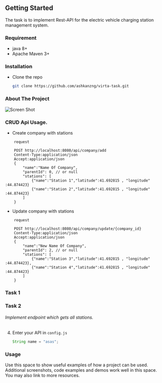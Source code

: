 
## Getting Started

The task is to implement Rest-API for the electric vehicle charging station management system.

### Requirement

* java 8+
* Apache Maven 3+

### Installation  

* Clone the repo
   ```sh
   git clone https://github.com/ashkanzng/virta-task.git
   ```

### About The Project

![Screen Shot](https://ashkan.pro/statics/img-1.jp "Screen Shot")


### CRUD Api Usage.

- Create company with stations
```JS
    request

    POST http://localhost:8080/api/company/add
    Content-Type:application/json
    Accept:application/json
    {
        "name":"Name Of Company",
        "parentId": 0, // or null
        "stations": [
            {"name":"Station 1","latitude":41.692815 , "longitude" :44.874423}
            {"name":"Station 2","latitude":41.692815 , "longitude" :44.874423}
        ]
    }
```
- Update company with stations
```JS
    request

    POST http://localhost:8080/api/company/update/{company_id}
    Content-Type:application/json
    Accept:application/json
    {
        "name":"New Name Of Company",
        "parentId": 2, // or null
        "stations": [
            {"name":"Station 3","latitude":41.692815 , "longitude" :44.874423},
            {"name":"Station 4","latitude":41.692815 , "longitude" :44.874423}
        ]
    }
```
    
    
    
### Task 1

### Task 2

###### Implement endpoint which gets all stations.

4. Enter your API in `config.js`
   ```Java
   String name = "asas";

### Usage

Use this space to show useful examples of how a project can be used. Additional screenshots, code examples and demos work well in this space. You may also link to more resources.

